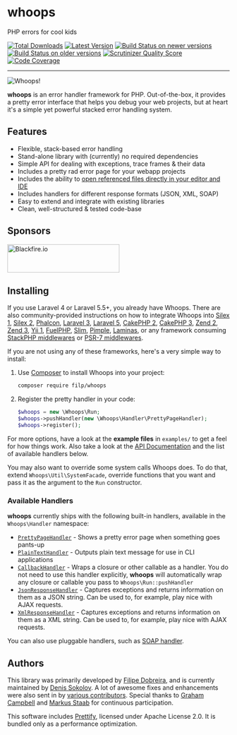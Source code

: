 # whoops
PHP errors for cool kids

[![Total Downloads](https://img.shields.io/packagist/dm/filp/whoops.svg)](https://packagist.org/packages/filp/whoops)
[![Latest Version](http://img.shields.io/packagist/v/filp/whoops.svg)](https://packagist.org/packages/filp/whoops)
[![Build Status on newer versions](https://github.com/filp/whoops/workflows/Tests/badge.svg)](https://github.com/filp/whoops/actions?query=workflow%3ATests)
[![Build Status on older versions](https://travis-ci.org/filp/whoops.svg?branch=master)](https://travis-ci.org/filp/whoops)
[![Scrutinizer Quality Score](https://scrutinizer-ci.com/g/filp/whoops/badges/quality-score.png?s=6225c36f2a2dd1fdca11ecc7b10b29105c8c62bd)](https://scrutinizer-ci.com/g/filp/whoops)
[![Code Coverage](https://scrutinizer-ci.com/g/filp/whoops/badges/coverage.png?s=711feb2069144d252d111b211965ffb19a7d09a8)](https://scrutinizer-ci.com/g/filp/whoops)

-----

![Whoops!](http://i.imgur.com/0VQpe96.png)

**whoops** is an error handler framework for PHP. Out-of-the-box, it provides a pretty
error interface that helps you debug your web projects, but at heart it's a simple yet
powerful stacked error handling system.

## Features

- Flexible, stack-based error handling
- Stand-alone library with (currently) no required dependencies
- Simple API for dealing with exceptions, trace frames & their data
- Includes a pretty rad error page for your webapp projects
- Includes the ability to [open referenced files directly in your editor and IDE](docs/Open%20Files%20In%20An%20Editor.md)
- Includes handlers for different response formats (JSON, XML, SOAP)
- Easy to extend and integrate with existing libraries
- Clean, well-structured & tested code-base

## Sponsors

<a href="https://blackfire.io/docs/introduction?utm_source=whoops&amp;utm_medium=github_readme&amp;utm_campaign=logo"><img src="https://i.imgur.com/zR8rsqk.png" alt="Blackfire.io" width="254" height="64"></a>

## Installing
If you use Laravel 4 or Laravel 5.5+, you already have Whoops. There are also community-provided instructions on how to integrate Whoops into
[Silex 1](https://github.com/whoops-php/silex-1),
[Silex 2](https://github.com/texthtml/whoops-silex),
[Phalcon](https://github.com/whoops-php/phalcon),
[Laravel 3](https://gist.github.com/hugomrdias/5169713#file-start-php),
[Laravel 5](https://github.com/GrahamCampbell/Laravel-Exceptions),
[CakePHP 2](https://github.com/oldskool/WhoopsCakephp/tree/cake2),
[CakePHP 3](https://github.com/oldskool/WhoopsCakephp),
[Zend 2](https://github.com/ghislainf/zf2-whoops),
[Zend 3](https://github.com/Ppito/zf3-whoops),
[Yii 1](https://github.com/igorsantos07/yii-whoops),
[FuelPHP](https://github.com/indigophp/fuel-whoops),
[Slim](https://github.com/zeuxisoo/php-slim-whoops/),
[Pimple](https://github.com/texthtml/whoops-pimple),
[Laminas](https://github.com/Ppito/laminas-whoops),
or any framework consuming [StackPHP middlewares](https://github.com/thecodingmachine/whoops-stackphp)
or [PSR-7 middlewares](https://github.com/franzliedke/whoops-middleware).

If you are not using any of these frameworks, here's a very simple way to install:

1. Use [Composer](http://getcomposer.org) to install Whoops into your project:

    ```bash
    composer require filp/whoops
    ```

1. Register the pretty handler in your code:

    ```php
    $whoops = new \Whoops\Run;
    $whoops->pushHandler(new \Whoops\Handler\PrettyPageHandler);
    $whoops->register();
    ```

For more options, have a look at the **example files** in `examples/` to get a feel for how things work. Also take a look at the [API Documentation](docs/API%20Documentation.md) and the list of available handlers below.

You may also want to override some system calls Whoops does. To do that, extend `Whoops\Util\SystemFacade`, override functions that you want and pass it as the argument to the `Run` constructor.

### Available Handlers

**whoops** currently ships with the following built-in handlers, available in the `Whoops\Handler` namespace:

- [`PrettyPageHandler`](https://github.com/filp/whoops/blob/master/src/Whoops/Handler/PrettyPageHandler.php) - Shows a pretty error page when something goes pants-up
- [`PlainTextHandler`](https://github.com/filp/whoops/blob/master/src/Whoops/Handler/PlainTextHandler.php) - Outputs plain text message for use in CLI applications
- [`CallbackHandler`](https://github.com/filp/whoops/blob/master/src/Whoops/Handler/CallbackHandler.php) - Wraps a closure or other callable as a handler. You do not need to use this handler explicitly, **whoops** will automatically wrap any closure or callable you pass to `Whoops\Run::pushHandler`
- [`JsonResponseHandler`](https://github.com/filp/whoops/blob/master/src/Whoops/Handler/JsonResponseHandler.php) - Captures exceptions and returns information on them as a JSON string. Can be used to, for example, play nice with AJAX requests.
- [`XmlResponseHandler`](https://github.com/filp/whoops/blob/master/src/Whoops/Handler/XmlResponseHandler.php) - Captures exceptions and returns information on them as a XML string. Can be used to, for example, play nice with AJAX requests.

You can also use pluggable handlers, such as [SOAP handler](https://github.com/whoops-php/soap).

## Authors

This library was primarily developed by [Filipe Dobreira](https://github.com/filp), and is currently maintained by [Denis Sokolov](https://github.com/denis-sokolov). A lot of awesome fixes and enhancements were also sent in by [various contributors](https://github.com/filp/whoops/contributors). Special thanks to [Graham Campbell](https://github.com/GrahamCampbell) and [Markus Staab](https://github.com/staabm) for continuous participation.

This software includes [Prettify](https://github.com/google/code-prettify), licensed under Apache License 2.0. It is bundled only as a performance optimization.
